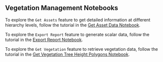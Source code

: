 ## Vegetation Management Notebooks


To explore the `Get Assets` feature to get detailed information at different hierarchy levels, follow the tutorial in the [Get Asset Data Notebook](https://github.com/IBM/Environmental-Intelligence-Suite/blob/master/docs/notebooks/vegm/Get_Asset_Data.ipynb).

To explore the `Export Report` feature to generate scalar data, follow the tutorial in the [Export Report Notebook](https://github.com/IBM/Environmental-Intelligence-Suite/blob/master/docs/notebooks/vegm/Export_Report.ipynb).

To explore the `Get Vegetation` feature to retrieve vegetation data, follow the tutorial in the [Get Vegetation Tree Height Polygons Notebook](https://github.com/IBM/Environmental-Intelligence-Suite/blob/master/docs/notebooks/vegm/Get_Vegetation_Polygons.ipynb).
